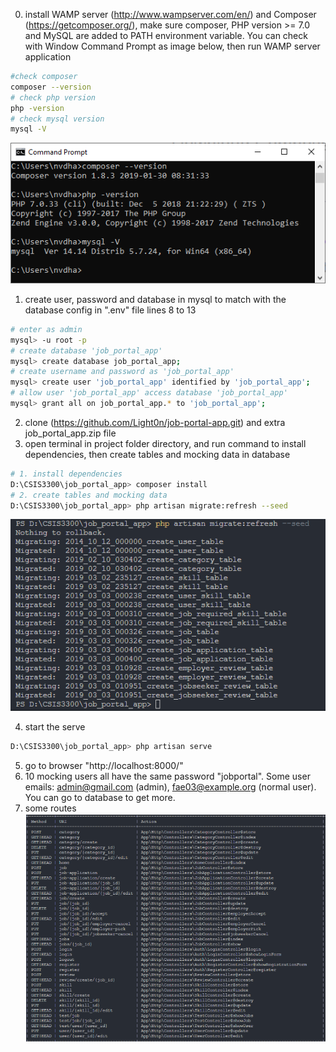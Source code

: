 0. install WAMP server (http://www.wampserver.com/en/) and Composer (https://getcomposer.org/), make sure composer, PHP version >= 7.0 and MySQL are added to PATH environment variable. You can check with Window Command Prompt as image below, then run WAMP server application
```bash
#check composer
composer --version
# check php version 
php -version
# check mysql version
mysql -V
```
![alt text](https://github.com/Light0n/job-portal-app/blob/master/readme-imgs/php-mysql-composer-in-PATH-environment.PNG?raw=true)

1. create user, password and database in mysql to match with the database config in ".env" file lines 8 to 13
```bash
# enter as admin
mysql> -u root -p
# create database 'job_portal_app'
mysql> create database job_portal_app;
# create username and password as 'job_portal_app'
mysql> create user 'job_portal_app' identified by 'job_portal_app';
# allow user 'job_portal_app' access database 'job_portal_app'
mysql> grant all on job_portal_app.* to 'job_portal_app';
```
2. clone (https://github.com/Light0n/job-portal-app.git) and extra job_portal_app.zip file
3. open terminal in project folder directory, and run command to install dependencies, then create tables and mocking data in database
```bash
# 1. install dependencies
D:\CSIS3300\job_portal_app> composer install
# 2. create tables and mocking data 
D:\CSIS3300\job_portal_app> php artisan migrate:refresh --seed
```

![alt text](https://github.com/Light0n/job-portal-app/blob/master/readme-imgs/innitialize-database.PNG?raw=true)

4. start the serve
```bash
D:\CSIS3300\job_portal_app> php artisan serve
```
5. go to browser "http://localhost:8000/"
6. 10 mocking users all have the same password "jobportal". Some user emails: admin@gmail.com (admin), fae03@example.org (normal user). You can go to database to get more.
7. some routes
![alt text](https://github.com/Light0n/job-portal-app/blob/master/readme-imgs/routes.PNG?raw=true)

